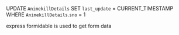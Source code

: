 UPDATE `AnimekillDetails` SET `last_update` = CURRENT_TIMESTAMP WHERE `AnimekillDetails`.`sno` = 1

express formidable is used to get form data